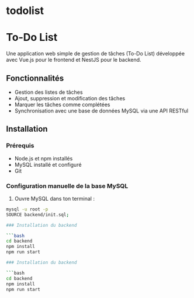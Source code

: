 # todolist
# To-Do List

Une application web simple de gestion de tâches (To-Do List) développée avec Vue.js pour le frontend et NestJS pour le backend.

## Fonctionnalités

- Gestion des listes de tâches
- Ajout, suppression et modification des tâches
- Marquer les tâches comme complétées
- Synchronisation avec une base de données MySQL via une API RESTful

## Installation

### Prérequis

- Node.js et npm installés
- MySQL installé et configuré
- Git

### Configuration manuelle de la base MySQL

1. Ouvre MySQL dans ton terminal :
```bash
mysql -u root -p
SOURCE backend/init.sql;

### Installation du backend

```bash
cd backend
npm install
npm run start

### Installation du backend

```bash
cd backend
npm install
npm run start
